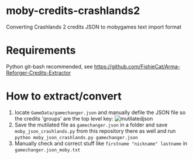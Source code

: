 # moby-credits-crashlands2
Converting Crashlands 2 credits JSON to mobygames text import format

# Requirements

Python
git-bash recommended, see https://github.com/FishieCat/Arma-Reforger-Credits-Extractor

# How to extract/convert

1. locate `GameData/gamechanger.json` and manually defile the JSON file so the credits 'groups' are the top level key:
  ![mutilatedjson](https://github.com/user-attachments/assets/1ac87700-7c19-49c5-85bf-83e092721bf7)
2. Save the mutilated file as `gamechanger.json` in a folder and save `moby_json_crashlands.py` from this repository there as well and run `python moby_json_crashlands.py gamechanger.json`
3. Manually check and correct stuff like `firstname "nickname" lastname` in `gamechanger.json_moby.txt`
